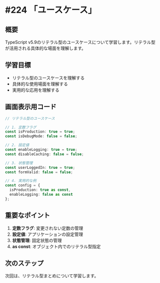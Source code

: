 # #224 「ユースケース」

## 概要
TypeScript v5.9のリテラル型のユースケースについて学習します。リテラル型が活用される具体的な場面を理解します。

## 学習目標
- リテラル型のユースケースを理解する
- 具体的な使用場面を理解する
- 実用的な応用を理解する

## 画面表示用コード

```typescript
// リテラル型のユースケース

// 1. 定数フラグ
const isProduction: true = true;
const isDebugMode: false = false;

// 2. 設定値
const enableLogging: true = true;
const disableCaching: false = false;

// 3. 状態管理
const userLoggedIn: true = true;
const formValid: false = false;

// 4. 実用的な例
const config = {
  isProduction: true as const,
  enableLogging: false as const
};
```

## 重要なポイント
1. **定数フラグ**: 変更されない定数の管理
2. **設定値**: アプリケーションの設定管理
3. **状態管理**: 固定状態の管理
4. **as const**: オブジェクト内でのリテラル型指定

## 次のステップ
次回は、リテラル型まとめについて学習します。
